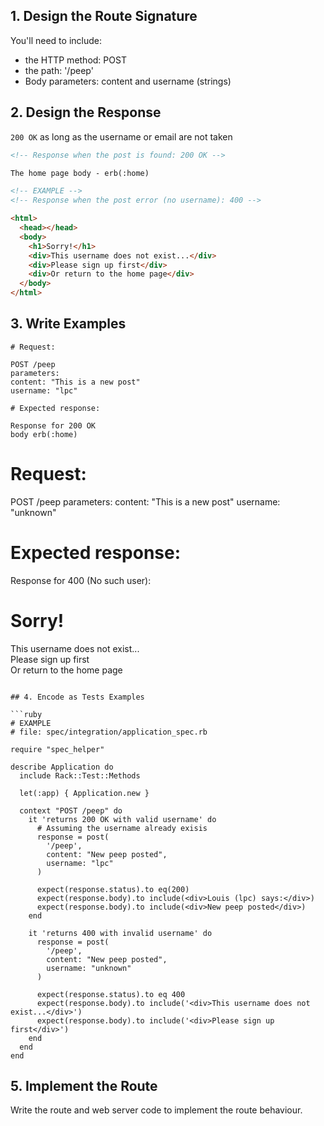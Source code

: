 
## 1. Design the Route Signature

You'll need to include:
  * the HTTP method: POST
  * the path: '/peep'
  * Body parameters: content and username (strings)

## 2. Design the Response

`200 OK` as long as the username or email are not taken
```html
<!-- Response when the post is found: 200 OK -->

The home page body - erb(:home)
```

```html
<!-- EXAMPLE -->
<!-- Response when the post error (no username): 400 -->

<html>
  <head></head>
  <body>
    <h1>Sorry!</h1>
    <div>This username does not exist...</div>
    <div>Please sign up first</div>
    <div>Or return to the home page</div>
  </body>
</html>
```

## 3. Write Examples

```
# Request:

POST /peep
parameters:
content: "This is a new post"
username: "lpc"

# Expected response:

Response for 200 OK
body erb(:home)
```
# Request:

POST /peep
parameters:
content: "This is a new post"
username: "unknown"

# Expected response:

Response for 400 (No such user):

<html>
  <head></head>
  <body>
    <h1>Sorry!</h1>
    <div>This username does not exist...</div>
    <div>Please sign up first</div>
    <div>Or return to the home page</div>
  </body>
</html>

```

## 4. Encode as Tests Examples

```ruby
# EXAMPLE
# file: spec/integration/application_spec.rb

require "spec_helper"

describe Application do
  include Rack::Test::Methods

  let(:app) { Application.new }

  context "POST /peep" do
    it 'returns 200 OK with valid username' do
      # Assuming the username already exisis
      response = post(
        '/peep',
        content: "New peep posted",
        username: "lpc"
      )

      expect(response.status).to eq(200)
      expect(response.body).to include(<div>Louis (lpc) says:</div>)
      expect(response.body).to include(<div>New peep posted</div>)
    end

    it 'returns 400 with invalid username' do
      response = post(
        '/peep',
        content: "New peep posted",
        username: "unknown"
      )

      expect(response.status).to eq 400
      expect(response.body).to include('<div>This username does not exist...</div>')
      expect(response.body).to include('<div>Please sign up first</div>')
    end
  end
end
```

## 5. Implement the Route

Write the route and web server code to implement the route behaviour.